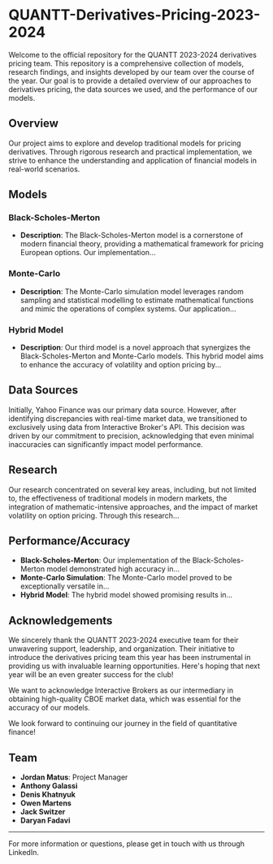 # QUANTT-Derivatives-Pricing-2023-2024

Welcome to the official repository for the QUANTT 2023-2024 derivatives pricing team. This repository is a comprehensive collection of models, research findings, and insights developed by our team over the course of the year. Our goal is to provide a detailed overview of our approaches to derivatives pricing, the data sources we used, and the performance of our models.

## Overview

Our project aims to explore and develop traditional models for pricing derivatives. Through rigorous research and practical implementation, we strive to enhance the understanding and application of financial models in real-world scenarios.

## Models

### Black-Scholes-Merton

- **Description**: The Black-Scholes-Merton model is a cornerstone of modern financial theory, providing a mathematical framework for pricing European options. Our implementation...

### Monte-Carlo

- **Description**: The Monte-Carlo simulation model leverages random sampling and statistical modelling to estimate mathematical functions and mimic the operations of complex systems. Our application...

### Hybrid Model

- **Description**: Our third model is a novel approach that synergizes the Black-Scholes-Merton and Monte-Carlo models. This hybrid model aims to enhance the accuracy of volatility and option pricing by...

## Data Sources

Initially, Yahoo Finance was our primary data source. However, after identifying discrepancies with real-time market data, we transitioned to exclusively using data from Interactive Broker's API. This decision was driven by our commitment to precision, acknowledging that even minimal inaccuracies can significantly impact model performance.

## Research

Our research concentrated on several key areas, including, but not limited to, the effectiveness of traditional models in modern markets, the integration of mathematic-intensive approaches, and the impact of market volatility on option pricing. Through this research...

## Performance/Accuracy

- **Black-Scholes-Merton**: Our implementation of the Black-Scholes-Merton model demonstrated high accuracy in...
- **Monte-Carlo Simulation**: The Monte-Carlo model proved to be exceptionally versatile in...
- **Hybrid Model**: The hybrid model showed promising results in...

## Acknowledgements

We sincerely thank the QUANTT 2023-2024 executive team for their unwavering support, leadership, and organization. Their initiative to introduce the derivatives pricing team this year has been instrumental in providing us with invaluable learning opportunities. Here's hoping that next year will be an even greater success for the club!

We want to acknowledge Interactive Brokers as our intermediary in obtaining high-quality CBOE market data, which was essential for the accuracy of our models.

We look forward to continuing our journey in the field of quantitative finance!

## Team
- **Jordan Matus**: Project Manager
- **Anthony Galassi**
- **Denis Khatnyuk**
- **Owen Martens**
- **Jack Switzer**
- **Daryan Fadavi**

---

For more information or questions, please get in touch with us through LinkedIn.
